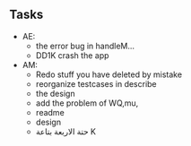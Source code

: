 ## Tasks
- AE:
   - the error bug in handleM...
   - DD1K crash the app
- AM:
    - Redo stuff you have deleted by mistake
    - reorganize testcases in describe
    - the design
    - add the problem of WQ,mu,
    - readme
    - design
    - حتة الاربعة بتاعة K 
